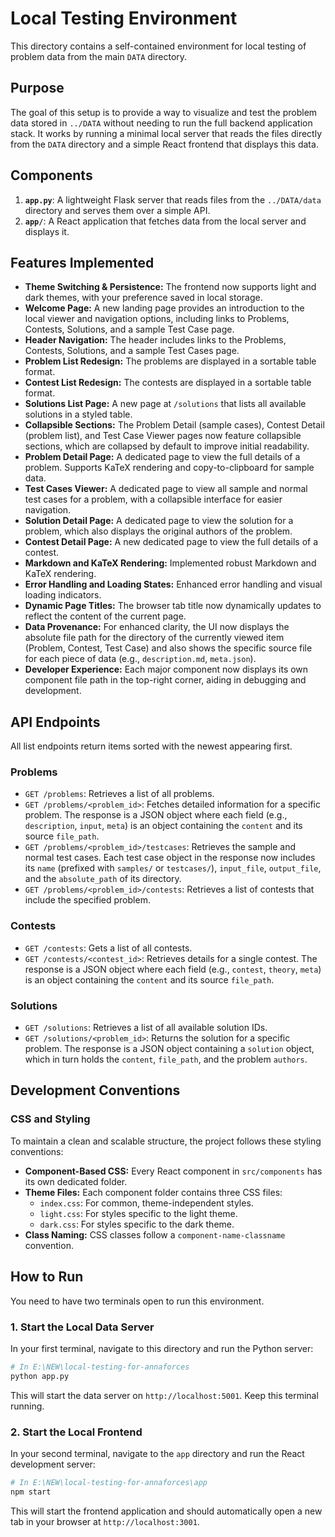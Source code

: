# Local Testing Environment

This directory contains a self-contained environment for local testing of problem data from the main `DATA` directory.

## Purpose

The goal of this setup is to provide a way to visualize and test the problem data stored in `../DATA` without needing to run the full backend application stack. It works by running a minimal local server that reads the files directly from the `DATA` directory and a simple React frontend that displays this data.

## Components

1.  **`app.py`**: A lightweight Flask server that reads files from the `../DATA/data` directory and serves them over a simple API.
2.  **`app/`**: A React application that fetches data from the local server and displays it.

## Features Implemented

*   **Theme Switching & Persistence:** The frontend now supports light and dark themes, with your preference saved in local storage.
*   **Welcome Page:** A new landing page provides an introduction to the local viewer and navigation options, including links to Problems, Contests, Solutions, and a sample Test Case page.
*   **Header Navigation:** The header includes links to the Problems, Contests, Solutions, and a sample Test Cases page.
*   **Problem List Redesign:** The problems are displayed in a sortable table format.
*   **Contest List Redesign:** The contests are displayed in a sortable table format.
*   **Solutions List Page:** A new page at `/solutions` that lists all available solutions in a styled table.
*   **Collapsible Sections:** The Problem Detail (sample cases), Contest Detail (problem list), and Test Case Viewer pages now feature collapsible sections, which are collapsed by default to improve initial readability.
*   **Problem Detail Page:** A dedicated page to view the full details of a problem. Supports KaTeX rendering and copy-to-clipboard for sample data.
*   **Test Cases Viewer:** A dedicated page to view all sample and normal test cases for a problem, with a collapsible interface for easier navigation.
*   **Solution Detail Page:** A dedicated page to view the solution for a problem, which also displays the original authors of the problem.
*   **Contest Detail Page:** A new dedicated page to view the full details of a contest.
*   **Markdown and KaTeX Rendering:** Implemented robust Markdown and KaTeX rendering.
*   **Error Handling and Loading States:** Enhanced error handling and visual loading indicators.
*   **Dynamic Page Titles:** The browser tab title now dynamically updates to reflect the content of the current page.
*   **Data Provenance:** For enhanced clarity, the UI now displays the absolute file path for the directory of the currently viewed item (Problem, Contest, Test Case) and also shows the specific source file for each piece of data (e.g., `description.md`, `meta.json`).
*   **Developer Experience:** Each major component now displays its own component file path in the top-right corner, aiding in debugging and development.

## API Endpoints

All list endpoints return items sorted with the newest appearing first.

### Problems

*   `GET /problems`: Retrieves a list of all problems.
*   `GET /problems/<problem_id>`: Fetches detailed information for a specific problem. The response is a JSON object where each field (e.g., `description`, `input`, `meta`) is an object containing the `content` and its source `file_path`.
*   `GET /problems/<problem_id>/testcases`: Retrieves the sample and normal test cases. Each test case object in the response now includes its `name` (prefixed with `samples/` or `testcases/`), `input_file`, `output_file`, and the `absolute_path` of its directory.
*   `GET /problems/<problem_id>/contests`: Retrieves a list of contests that include the specified problem.

### Contests

*   `GET /contests`: Gets a list of all contests.
*   `GET /contests/<contest_id>`: Retrieves details for a single contest. The response is a JSON object where each field (e.g., `contest`, `theory`, `meta`) is an object containing the `content` and its source `file_path`.

### Solutions

*   `GET /solutions`: Retrieves a list of all available solution IDs.
*   `GET /solutions/<problem_id>`: Returns the solution for a specific problem. The response is a JSON object containing a `solution` object, which in turn holds the `content`, `file_path`, and the problem `authors`.

## Development Conventions

### CSS and Styling

To maintain a clean and scalable structure, the project follows these styling conventions:

*   **Component-Based CSS:** Every React component in `src/components` has its own dedicated folder.
*   **Theme Files:** Each component folder contains three CSS files:
    *   `index.css`: For common, theme-independent styles.
    *   `light.css`: For styles specific to the light theme.
    *   `dark.css`: For styles specific to the dark theme.
*   **Class Naming:** CSS classes follow a `component-name-classname` convention.

## How to Run

You need to have two terminals open to run this environment.

### 1. Start the Local Data Server

In your first terminal, navigate to this directory and run the Python server:

```bash
# In E:\NEW\local-testing-for-annaforces
python app.py
```

This will start the data server on `http://localhost:5001`. Keep this terminal running.

### 2. Start the Local Frontend

In your second terminal, navigate to the `app` directory and run the React development server:

```bash
# In E:\NEW\local-testing-for-annaforces\app
npm start
```

This will start the frontend application and should automatically open a new tab in your browser at `http://localhost:3001`.
